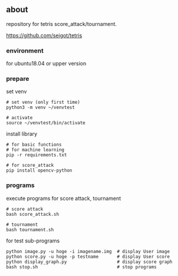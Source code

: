 ## about

repository for tetris score_attack/tournament.

https://github.com/seigot/tetris

### environment

for ubuntu18.04 or upper version

### prepare

set venv

```
# set venv (only first time)
python3 -m venv ~/venvtest

# activate
source ~/venvtest/bin/activate
```

install library

```
# for basic functions
# for machine learning
pip -r requirements.txt

# for score_attack
pip install opencv-python
```

### programs

execute programs for score attack, tournament

```
# score attack
bash score_attack.sh

# tournament
bash tournament.sh

```

for test sub-programs

```
python image.py -u hoge -i imagename.img  # display User image
python score.py -u hoge -p testname       # display User score
python display_graph.py                   # display score graph
bash stop.sh                              # stop programs
```
